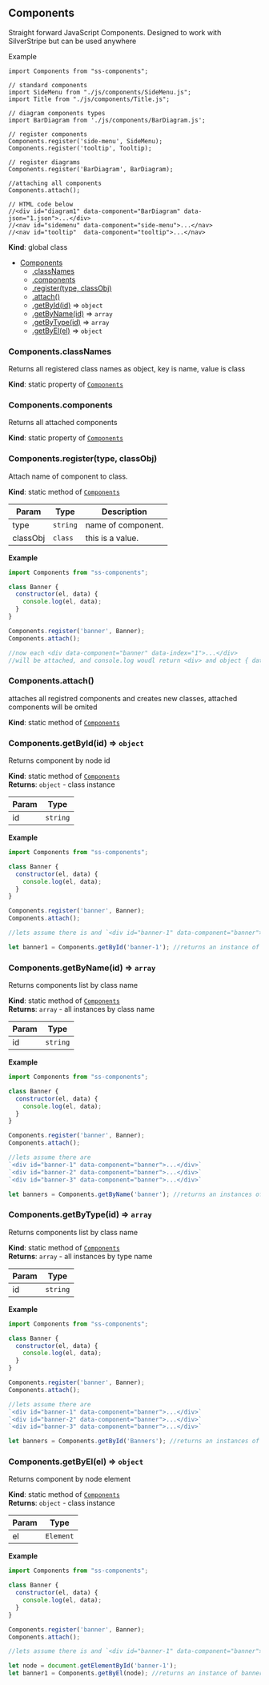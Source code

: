 <a name="Components"></a>

## Components
Straight forward JavaScript Components. Designed to work with SilverStripe but can be used anywhere 

Example
```
import Components from "ss-components";

// standard components
import SideMenu from "./js/components/SideMenu.js";
import Title from "./js/components/Title.js";

// diagram components types 
import BarDiagram from './js/components/BarDiagram.js';

// register components
Components.register('side-menu', SideMenu);
Components.register('tooltip', Tooltip);

// register diagrams
Components.register('BarDiagram', BarDiagram);

//attaching all components
Components.attach();

// HTML code below
//<div id="diagram1" data-component="BarDiagram" data-json="1.json">...</div>
//<nav id="sidemenu" data-component="side-menu">...</nav>
//<nav id="tooltip"  data-component="tooltip">...</nav>
```

**Kind**: global class  

* [Components](#Components)
    * [.classNames](#Components.classNames)
    * [.components](#Components.components)
    * [.register(type, classObj)](#Components.register)
    * [.attach()](#Components.attach)
    * [.getById(id)](#Components.getById) ⇒ <code>object</code>
    * [.getByName(id)](#Components.getByName) ⇒ <code>array</code>
    * [.getByType(id)](#Components.getByType) ⇒ <code>array</code>
    * [.getByEl(el)](#Components.getByEl) ⇒ <code>object</code>

<a name="Components.classNames"></a>

### Components.classNames
Returns all registered class names as object, key is name, value is class

**Kind**: static property of [<code>Components</code>](#Components)  
<a name="Components.components"></a>

### Components.components
Returns all attached components

**Kind**: static property of [<code>Components</code>](#Components)  
<a name="Components.register"></a>

### Components.register(type, classObj)
Attach name of component to class.

**Kind**: static method of [<code>Components</code>](#Components)  

| Param | Type | Description |
| --- | --- | --- |
| type | <code>string</code> | name of component. |
| classObj | <code>class</code> | this is a value. |

**Example**  
```js
import Components from "ss-components";

class Banner {
  constructor(el, data) { 
    console.log(el, data);
  }
}

Components.register('banner', Banner);
Components.attach();

//now each <div data-component="banner" data-index="1">...</div>
//will be attached, and console.log woudl return <div> and object { data:"banner", index:1 }
```
<a name="Components.attach"></a>

### Components.attach()
attaches all registred components and creates new classes, attached components will be omited

**Kind**: static method of [<code>Components</code>](#Components)  
<a name="Components.getById"></a>

### Components.getById(id) ⇒ <code>object</code>
Returns component by node id

**Kind**: static method of [<code>Components</code>](#Components)  
**Returns**: <code>object</code> - class instance  

| Param | Type |
| --- | --- |
| id | <code>string</code> | 

**Example**  
```js
import Components from "ss-components";

class Banner {
  constructor(el, data) { 
    console.log(el, data);
  }
}

Components.register('banner', Banner);
Components.attach();

//lets assume there is and `<div id="banner-1" data-component="banner">...</div>`

let banner1 = Components.getById('banner-1'); //returns an instance of banner 
```
<a name="Components.getByName"></a>

### Components.getByName(id) ⇒ <code>array</code>
Returns components list by class name

**Kind**: static method of [<code>Components</code>](#Components)  
**Returns**: <code>array</code> - all instances by class name  

| Param | Type |
| --- | --- |
| id | <code>string</code> | 

**Example**  
```js
import Components from "ss-components";

class Banner {
  constructor(el, data) { 
    console.log(el, data);
  }
}

Components.register('banner', Banner);
Components.attach();

//lets assume there are  
`<div id="banner-1" data-component="banner">...</div>`
`<div id="banner-2" data-component="banner">...</div>`
`<div id="banner-3" data-component="banner">...</div>`

let banners = Components.getByName('banner'); //returns an instances of `data-component="banner"`
```
<a name="Components.getByType"></a>

### Components.getByType(id) ⇒ <code>array</code>
Returns components list by class name

**Kind**: static method of [<code>Components</code>](#Components)  
**Returns**: <code>array</code> - all instances by type name  

| Param | Type |
| --- | --- |
| id | <code>string</code> | 

**Example**  
```js
import Components from "ss-components";

class Banner {
  constructor(el, data) { 
    console.log(el, data);
  }
}

Components.register('banner', Banner);
Components.attach();

//lets assume there are  
`<div id="banner-1" data-component="banner">...</div>`
`<div id="banner-2" data-component="banner">...</div>`
`<div id="banner-3" data-component="banner">...</div>`

let banners = Components.getById('Banners'); //returns an instances of `Banner` class
```
<a name="Components.getByEl"></a>

### Components.getByEl(el) ⇒ <code>object</code>
Returns component by node element

**Kind**: static method of [<code>Components</code>](#Components)  
**Returns**: <code>object</code> - class instance  

| Param | Type |
| --- | --- |
| el | <code>Element</code> | 

**Example**  
```js
import Components from "ss-components";

class Banner {
  constructor(el, data) { 
    console.log(el, data);
  }
}

Components.register('banner', Banner);
Components.attach();

//lets assume there is and `<div id="banner-1" data-component="banner">...</div>`

let node = document.getElementById('banner-1');
let banner1 = Components.getByEl(node); //returns an instance of banner 
```
